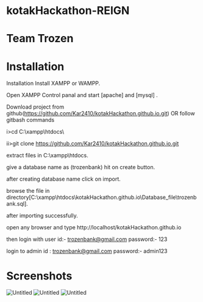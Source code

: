 # kotakHackathon-REIGN
# Team Trozen
# Installation
Installation Install XAMPP or WAMPP.

Open XAMPP Control panal and start [apache] and [mysql] .

Download project from github(https://github.com/Kar2410/kotakHackathon.github.io.git) OR follow gitbash commands

i>cd C:\xampp\htdocs\

ii>git clone https://github.com/Kar2410/kotakHackathon.github.io.git

extract files in C:\xampp\htdocs.

give a database name as (trozenbank) hit on create button.

after creating database name click on import.

browse the file in directory[C:\xampp\htdocs\kotakHackathon.github.io\Database_file\trozenbank.sql].

after importing successfully.

open any browser and type http://localhost/kotakHackathon.github.io

 then login with user id:- trozenbank@gmail.com
 password:- 123
 
 login to admin id : trozenbank@gmail.com
 password:- admin123
# Screenshots
![Untitled](https://user-images.githubusercontent.com/56619907/143769188-0017c8fd-02ce-463d-b5c8-a272bb986cf6.png)
![Untitled](https://user-images.githubusercontent.com/56619907/143769299-34a72ce1-fbbb-4572-a397-4645f2ce6d67.png)
![Untitled](https://user-images.githubusercontent.com/56619907/143769353-bfc505ef-3482-4f2c-91ef-9f8ccc0b926d.png)

